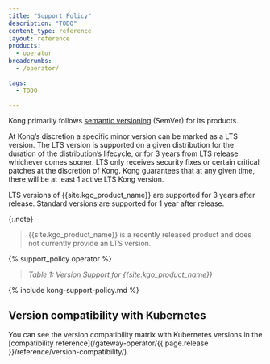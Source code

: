 ```yaml
---
title: "Support Policy"
description: "TODO"
content_type: reference
layout: reference
products:
  - operator
breadcrumbs:
  - /operator/

tags:
  - TODO

---
```



Kong primarily follows [semantic versioning](https://semver.org/) (SemVer) for its products.

At Kong’s discretion a specific minor version can be marked as a LTS version. The LTS version is supported on a given distribution for the duration of the distribution’s lifecycle, or for 3 years from LTS release whichever comes sooner. LTS only receives security fixes or certain critical patches at the discretion of Kong. Kong guarantees that at any given time, there will be at least 1 active LTS Kong version.

LTS versions of {{site.kgo_product_name}} are supported for 3 years after release. Standard versions are supported for 1 year after release.

{:.note}
> {{site.kgo_product_name}} is a recently released product and does not currently provide an LTS version.

{% support_policy operator %}

> *Table 1: Version Support for {{site.kgo_product_name}}*

{% include kong-support-policy.md %}

## Version compatibility with Kubernetes

You can see the version compatibility matrix with Kubernetes versions in the [compatibility reference](/gateway-operator/{{ page.release }}/reference/version-compatibility/).
